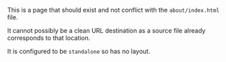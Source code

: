 This is a page that should exist and not conflict with the `about/index.html` file.

It cannot possibly be a clean URL destination as a source file already corresponds to that location.

It is configured to be `standalone` so has no layout.
